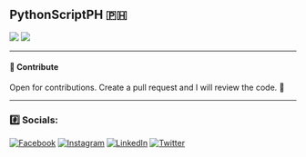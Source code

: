 ## PythonScriptPH 🇵🇭

[![](https://img.shields.io/static/v1?label=python&message=3.10.7&color=f7df28&style=for-the-badge&logo=python)](https://www.python.org/) [![](https://img.shields.io/static/v1?label=LICENSE&message=GPLv3&color=brightgreen&style=for-the-badge&logo=gnu)](https://www.gnu.org/licenses/gpl-3.0.en.html)

---

#### 🎯 Contribute

Open for contributions. Create a pull request and I will review the code. 🧐

---

### #️⃣ Socials:

[![Facebook](https://img.shields.io/badge/Facebook-%231877F2.svg?logo=Facebook&logoColor=white)](https://facebook.com/100031136142357) [![Instagram](https://img.shields.io/badge/Instagram-%23E4405F.svg?logo=Instagram&logoColor=white)](https://instagram.com/mpotanedev) [![LinkedIn](https://img.shields.io/badge/LinkedIn-%230077B5.svg?logo=linkedin&logoColor=white)](https://linkedin.com/in/mpotane) [![Twitter](https://img.shields.io/badge/Twitter-%231DA1F2.svg?logo=Twitter&logoColor=white)](https://twitter.com/mpotanedev)
